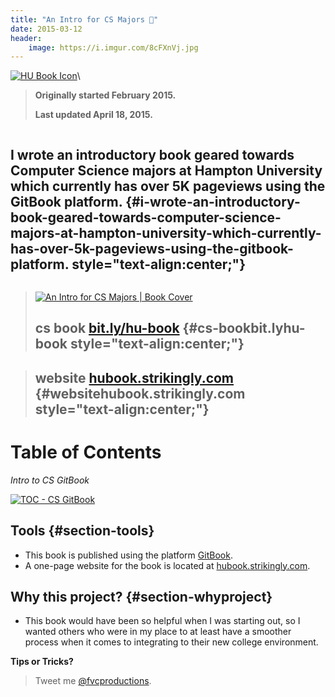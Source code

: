 ```yaml
---
title: "An Intro for CS Majors 📘"
date: 2015-03-12
header:
    image: https://i.imgur.com/8cFXnVj.jpg
---
```


[![HU Book
Icon](https://huacm.files.wordpress.com/2015/03/hubookicon.jpg?w=788)](https://bit.ly/hu-book)\



> **Originally started February 2015.**
>
> **Last updated April 18, 2015.**



<div class="page" title="Page 5">

<div class="section">

<div class="layoutArea">

<div class="column">

I wrote an introductory book geared towards Computer Science majors at Hampton University which currently has over 5K pageviews using the GitBook platform. {#i-wrote-an-introductory-book-geared-towards-computer-science-majors-at-hampton-university-which-currently-has-over-5k-pageviews-using-the-gitbook-platform. style="text-align:center;"}
-----------------------------------------------------------

</div>

</div>

</div>

</div>

> [![An Intro for CS Majors | Book
> Cover](https://fvcproductions.files.wordpress.com/2015/03/cs-book-cover.jpeg)](https://fvcproductions.files.wordpress.com/2015/03/cs-book-cover.jpeg)
>
> **cs book** [bit.ly/hu-book](https://bit.ly/hu-book "Intro to CS at HU | GitBook") {#cs-bookbit.lyhu-book style="text-align:center;"}
> ---------

> **website** [hubook.strikingly.com](https://hubook.strikingly.com/ "Strikingly HU Book") {#websitehubook.strikingly.com style="text-align:center;"}
> ---------------





**Table of Contents**
=====================

*Intro to CS GitBook*

[![TOC - CS
GitBook](https://fvcproductions.files.wordpress.com/2015/03/screenshot-2015-04-18-10-54-50.png)](https://fvcproductions.files.wordpress.com/2015/03/screenshot-2015-04-18-10-54-50.png)





Tools {#section-tools}
-----

-   This book is published using the platform
    [GitBook](https://gitbook.com "GitBook").
-   A one-page website for the book is located
    at [hubook.strikingly.com](https://hubook.strikingly.com/ "Strikingly | HU Book").





Why this project? {#section-whyproject}
-----------------

-   This book would have been so helpful when I was starting out, so I
    wanted others who were in my place to at least have a smoother
    process when it comes to integrating to their new college
    environment.





**Tips or Tricks?**

> Tweet me
> [@fvcproductions](https://twitter.com/fvcproductions "FVCproductions on Twitter").
